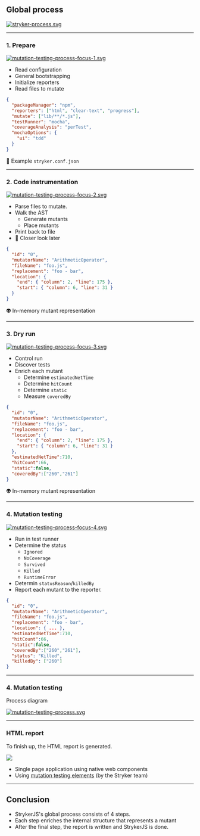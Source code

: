 ## Global process

[![stryker-process.svg](/img/stryker-process.svg)](https://mermaid-js.github.io/mermaid-live-editor/edit/#eyJjb2RlIjoiZ3JhcGggTFJcbiAgICBBKChTdGFydCkpIC0tPiBCKDEuIFByZXBhcmUpXG4gICAgQiAtLT4gQygyLiBDb2RlIGluc3RydW1lbnRhdGlvbilcbiAgICBDIC0tPiBEKDMuIERyeSBydW4pXG4gICAgRCAtLT4gRXtTdWNjZXNzP31cbiAgICBFIC0tPnxZZXN8IEYoNC4gTXV0YXRpb24gdGVzdGluZylcbiAgICBFIC0tPnxOb3wgSCgoZW5kKSlcbiAgICBGIC0tPiBIIiwibWVybWFpZCI6IntcbiAgXCJ0aGVtZVwiOiBcImRlZmF1bHRcIlxufSIsInVwZGF0ZUVkaXRvciI6ZmFsc2UsImF1dG9TeW5jIjp0cnVlLCJ1cGRhdGVEaWFncmFtIjpmYWxzZX0) <!-- .element target="_blank" -->


---

### 1. Prepare

[![mutation-testing-process-focus-1.svg](/img/mutation-testing-process-focus-1.svg)](https://mermaid-js.github.io/mermaid-live-editor/edit/#eyJjb2RlIjoiZ3JhcGggTFJcbiAgICBBKChTdGFydCkpIC0tPiBCKDEuIFByZXBhcmUpXG4gICAgQiAtLT4gQygyLiBDb2RlIGluc3RydW1lbnRhdGlvbilcbiAgICBDIC0tPiBEKDMuIERyeSBydW4pXG4gICAgRCAtLT4gRXtTdWNjZXNzP31cbiAgICBFIC0tPnxZZXN8IEYoNC4gTXV0YXRpb24gdGVzdGluZylcbiAgICBFIC0tPnxOb3wgSCgoZW5kKSlcbiAgICBGIC0tPiBIXG5cbiAgICBzdHlsZSBCIGZpbGw6I0ZGMCIsIm1lcm1haWQiOiJ7XG4gIFwidGhlbWVcIjogXCJkZWZhdWx0XCJcbn0iLCJ1cGRhdGVFZGl0b3IiOmZhbHNlLCJhdXRvU3luYyI6dHJ1ZSwidXBkYXRlRGlhZ3JhbSI6ZmFsc2V9) <!-- .element target="_blank" -->

<div class="row">
<div>

- Read configuration
- General bootstrapping
- Initialize reporters
- Read files to mutate

</div>
<div class="text-sm">

```json
{
  "packageManager": "npm",
  "reporters": ["html", "clear-text", "progress"],
  "mutate": ["lib/**/*.js"],
  "testRunner": "mocha",
  "coverageAnalysis": "perTest",
  "mochaOptions": {
    "ui": "tdd"
  }
}
```

📃 Example `stryker.conf.json`

</div>
</div>

---

### 2. Code instrumentation

[![mutation-testing-process-focus-2.svg](/img/mutation-testing-process-focus-2.svg)](https://mermaid-js.github.io/mermaid-live-editor/edit/#eyJjb2RlIjoiZ3JhcGggTFJcbiAgICBBKChTdGFydCkpIC0tPiBCKDEuIFByZXBhcmUpXG4gICAgQiAtLT4gQygyLiBDb2RlIGluc3RydW1lbnRhdGlvbilcbiAgICBDIC0tPiBEKDMuIERyeSBydW4pXG4gICAgRCAtLT4gRXtTdWNjZXNzP31cbiAgICBFIC0tPnxZZXN8IEYoNC4gTXV0YXRpb24gdGVzdGluZylcbiAgICBFIC0tPnxOb3wgSCgoZW5kKSlcbiAgICBGIC0tPiBIXG5cbiAgICBzdHlsZSBDIGZpbGw6I0ZGMCIsIm1lcm1haWQiOiJ7XG4gIFwidGhlbWVcIjogXCJkZWZhdWx0XCJcbn0iLCJ1cGRhdGVFZGl0b3IiOmZhbHNlLCJhdXRvU3luYyI6dHJ1ZSwidXBkYXRlRGlhZ3JhbSI6ZmFsc2V9) <!-- .element target="_blank" -->

<div class="row">
<div>

- Parse files to mutate.
- Walk the AST
  - Generate mutants
  - Place mutants
- Print back to file
- 👀 Closer look later

</div>
<div class="text-sm">

```json
{
  "id": "0",
  "mutatorName": "ArithmeticOperator",
  "fileName": "foo.js",
  "replacement": "foo - bar",
  "location": {
    "end": { "column": 2, "line": 175 },
    "start": { "column": 6, "line": 31 }
  }
}
```

👽 In-memory mutant representation

</div>
</div>

---

### 3. Dry run

[![mutation-testing-process-focus-3.svg](/img/mutation-testing-process-focus-3.svg)<!-- .element style="height: 50px" -->](https://mermaid-js.github.io/mermaid-live-editor/edit/#eyJjb2RlIjoiZ3JhcGggTFJcbiAgICBBKChTdGFydCkpIC0tPiBCKDEuIFByZXBhcmUpXG4gICAgQiAtLT4gQygyLiBDb2RlIGluc3RydW1lbnRhdGlvbilcbiAgICBDIC0tPiBEKDMuIERyeSBydW4pXG4gICAgRCAtLT4gRXtTdWNjZXNzP31cbiAgICBFIC0tPnxZZXN8IEYoNC4gTXV0YXRpb24gdGVzdGluZylcbiAgICBFIC0tPnxOb3wgSCgoZW5kKSlcbiAgICBGIC0tPiBIXG5cbiAgICBzdHlsZSBEIGZpbGw6I0ZGMCIsIm1lcm1haWQiOiJ7XG4gIFwidGhlbWVcIjogXCJkZWZhdWx0XCJcbn0iLCJ1cGRhdGVFZGl0b3IiOmZhbHNlLCJhdXRvU3luYyI6dHJ1ZSwidXBkYXRlRGlhZ3JhbSI6ZmFsc2V9) <!-- .element target="_blank" -->

<div class="row">
<div>

- Control run
- Discover tests
- Enrich each mutant
    - Determine `estimatedNetTime`
    - Determine `hitCount`
    - Determine `static`
    - Measure `coveredBy`

</div>
<div class="text-sm">

```json [0-500|10-13]
{
  "id": "0",
  "mutatorName": "ArithmeticOperator",
  "fileName": "foo.js",
  "replacement": "foo - bar",
  "location": {
    "end": { "column": 2, "line": 175 },
    "start": { "column": 6, "line": 31 }
  },
  "estimatedNetTime":710,
  "hitCount":66,
  "static":false,
  "coveredBy":["260","261"]
}
```

👽 In-memory mutant representation

</div>
</div>

---

### 4. Mutation testing

[![mutation-testing-process-focus-4.svg](/img/mutation-testing-process-focus-4.svg)](https://mermaid-js.github.io/mermaid-live-editor/edit/#eyJjb2RlIjoiZ3JhcGggTFJcbiAgICBBKChTdGFydCkpIC0tPiBCKDEuIFByZXBhcmUpXG4gICAgQiAtLT4gQygyLiBDb2RlIGluc3RydW1lbnRhdGlvbilcbiAgICBDIC0tPiBEKDMuIERyeSBydW4pXG4gICAgRCAtLT4gRXtTdWNjZXNzP31cbiAgICBFIC0tPnxZZXN8IEYoNC4gTXV0YXRpb24gdGVzdGluZylcbiAgICBFIC0tPnxOb3wgSCgoZW5kKSlcbiAgICBGIC0tPiBIXG5cbiAgICBzdHlsZSBGIGZpbGw6I0ZGMCIsIm1lcm1haWQiOiJ7XG4gIFwidGhlbWVcIjogXCJkZWZhdWx0XCJcbn0iLCJ1cGRhdGVFZGl0b3IiOmZhbHNlLCJhdXRvU3luYyI6dHJ1ZSwidXBkYXRlRGlhZ3JhbSI6ZmFsc2V9)

<div class="row">
<div>

- Run in test runner
- Determine the status
    - `Ignored`
    - `NoCoverage`
    - `Survived`
    - `Killed`
    - `RuntimeError`
- Determin `statusReason`/`killedBy`
- Report each mutant to the reporter.

</div>
<div class="text-sm">

```json [0-500|11-12]
{
  "id": "0",
  "mutatorName": "ArithmeticOperator",
  "fileName": "foo.js",
  "replacement": "foo - bar",
  "location": { ... },
  "estimatedNetTime":710,
  "hitCount":66,
  "static":false,
  "coveredBy":["260","261"],
  "status": "Killed",
  "killedBy": ["260"]
}
```

</div>
</div>

---

### 4. Mutation testing

Process diagram

[![mutation-testing-process.svg](/img/mutation-testing-process.svg)](https://mermaid-js.github.io/mermaid-live-editor/edit/#eyJjb2RlIjoiZmxvd2NoYXJ0IFREXG4gICAgQShzdGFydCktLT5Ee0lnbm9yZWQ_fVxuICAgIHN1YmdyYXBoIHBlciBtdXRhbnRcbiAgICBELS0gTm8gLS0-IEV7Q292ZXJlZD99XG4gICAgRS0tIFllcyAtLT4gRihFeGVjdXRlIGluIHRlc3QgcnVubmVyKVxuICAgIEYtLSB0aW1lb3V0IGV4cGlyZWQgLS0-RyhSZXN0YXJ0IHRlc3QgcnVubmVyKVxuICAgIEctLSBSZXBvcnQgVGltZW91dCAtLT5ZKFJlcG9ydCBtdXRhbnQpXG4gICAgRi0tIFJlcG9ydCBLaWxsZWQvU3VyaXZlZCAtLT5ZXG4gICAgRS0tIE5vIFxcbiBSZXBvcnQgTm9Db3ZlcmFnZSAtLT4gWVxuICAgIEQtLSBZZXMgXFxuIFJlcG9ydCBJZ25vcmVkIC0tPiBZXG4gICAgZW5kXG4gICAgWS0tPlooKGVuZCkpIiwibWVybWFpZCI6IntcbiAgXCJ0aGVtZVwiOiBcImRlZmF1bHRcIlxufSIsInVwZGF0ZUVkaXRvciI6ZmFsc2UsImF1dG9TeW5jIjp0cnVlLCJ1cGRhdGVEaWFncmFtIjpmYWxzZX0) <!-- .element target="_blank" -->

---

### HTML report

To finish up, the HTML report is generated.

![](https://raw.githubusercontent.com/stryker-mutator/mutation-testing-elements/master/packages/elements/docs/directory-result-example.png) <!-- .element style="height: 300px" -->

* Single page application using native web components
* Using [mutation testing elements](https://github.com/stryker-mutator/mutation-testing-elements/tree/master/packages/elements#mutation-testing-elements) <!-- .element target="_blank" -->
 (by the Stryker team)


---

## Conclusion

* StrykerJS's global process consists of 4 steps.
* Each step enriches the internal structure that represents a mutant
* After the final step, the report is written and StrykerJS is done.